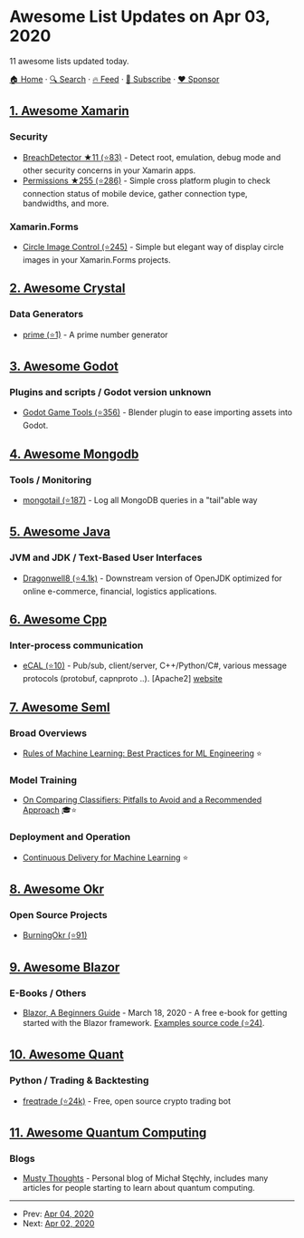 # Awesome List Updates on Apr 03, 2020

11 awesome lists updated today.

[🏠 Home](/README.md) · [🔍 Search](https://www.trackawesomelist.com/search/) · [🔥 Feed](https://www.trackawesomelist.com/rss.xml) · [📮 Subscribe](https://trackawesomelist.us17.list-manage.com/subscribe?u=d2f0117aa829c83a63ec63c2f&id=36a103854c) · [❤️  Sponsor](https://github.com/sponsors/theowenyoung)



## [1. Awesome Xamarin](/content/XamSome/awesome-xamarin/README.md)

### Security

*   [BreachDetector ★11 (⭐83)](https://github.com/nmilcoff/BreachDetector) - Detect root, emulation, debug mode and other security concerns in your Xamarin apps.
*   [Permissions ★255 (⭐286)](https://github.com/jamesmontemagno/PermissionsPlugin) - Simple cross platform plugin to check connection status of mobile device, gather connection type, bandwidths, and more.

### Xamarin.Forms

*   [Circle Image Control (⭐245)](https://github.com/jamesmontemagno/ImageCirclePlugin) - Simple but elegant way of display circle images in your Xamarin.Forms projects.

## [2. Awesome Crystal](/content/veelenga/awesome-crystal/README.md)

### Data Generators

*   [prime (⭐1)](https://github.com/wontruefree/prime) - A prime number generator

## [3. Awesome Godot](/content/godotengine/awesome-godot/README.md)

### Plugins and scripts / Godot version unknown

*   [Godot Game Tools (⭐356)](https://github.com/vini-guerrero/Godot_Game_Tools) - Blender plugin to ease importing assets into Godot.

## [4. Awesome Mongodb](/content/ramnes/awesome-mongodb/README.md)

### Tools / Monitoring

*   [mongotail (⭐187)](https://github.com/mrsarm/mongotail) - Log all MongoDB queries in a "tail"able way

## [5. Awesome Java](/content/akullpp/awesome-java/README.md)

### JVM and JDK / Text-Based User Interfaces

*   [Dragonwell8 (⭐4.1k)](https://github.com/alibaba/dragonwell8) - Downstream version of OpenJDK optimized for online e-commerce, financial, logistics applications.

## [6. Awesome Cpp](/content/fffaraz/awesome-cpp/README.md)

### Inter-process communication

*   [eCAL (⭐10)](https://github.com/continental/ecal) - Pub/sub, client/server, C++/Python/C#, various message protocols (protobuf, capnproto ..). \[Apache2] [website](http://www.ecal.io/)

## [7. Awesome Seml](/content/SE-ML/awesome-seml/README.md)

### Broad Overviews

*   [Rules of Machine Learning: Best Practices for ML Engineering](https://developers.google.com/machine-learning/guides/rules-of-ml) ⭐

### Model Training

*   [On Comparing Classifiers: Pitfalls to Avoid and a Recommended Approach](https://link.springer.com/article/10.1023/A:1009752403260) 🎓⭐

### Deployment and Operation

*   [Continuous Delivery for Machine Learning](https://martinfowler.com/articles/cd4ml.html) ⭐

## [8. Awesome Okr](/content/domenicosolazzo/awesome-okr/README.md)

### Open Source Projects

*   [BurningOkr (⭐91)](https://github.com/BurningOKR/BurningOKR)

## [9. Awesome Blazor](/content/AdrienTorris/awesome-blazor/README.md)

### E-Books / Others

*   [Blazor, A Beginners Guide](https://www.telerik.com/campaigns/blazor/wp-beginners-guide-ebook) - March 18, 2020 - A free e-book for getting started with the Blazor framework. [Examples source code (⭐24)](https://github.com/EdCharbeneau/BlazorBookExamples).

## [10. Awesome Quant](/content/wilsonfreitas/awesome-quant/README.md)

### Python / Trading & Backtesting

*   [freqtrade (⭐24k)](https://github.com/freqtrade/freqtrade) - Free, open source crypto trading bot

## [11. Awesome Quantum Computing](/content/desireevl/awesome-quantum-computing/README.md)

### Blogs

*   [Musty Thoughts](http://mustythoughts.com) - Personal blog of Michał Stęchły, includes many articles for people starting to learn about quantum computing.

---

- Prev: [Apr 04, 2020](/content/2020/04/04/README.md)
- Next: [Apr 02, 2020](/content/2020/04/02/README.md)